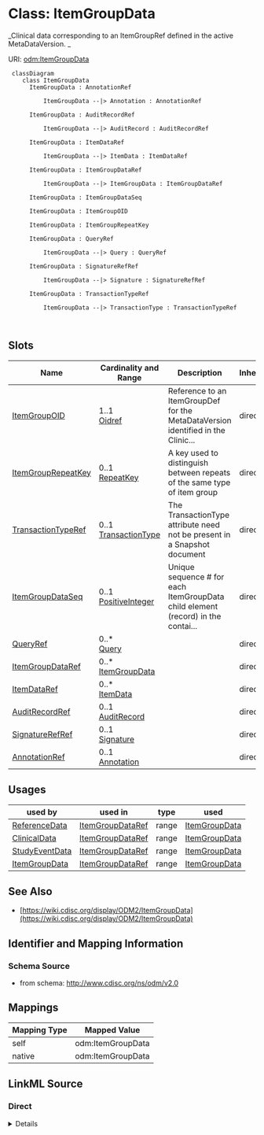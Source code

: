 # Class: ItemGroupData


_Clinical data corresponding to an ItemGroupRef defined in the active MetaDataVersion. _





URI: [odm:ItemGroupData](http://www.cdisc.org/ns/odm/v2.0/ItemGroupData)



```mermaid
 classDiagram
    class ItemGroupData
      ItemGroupData : AnnotationRef
        
          ItemGroupData --|> Annotation : AnnotationRef
        
      ItemGroupData : AuditRecordRef
        
          ItemGroupData --|> AuditRecord : AuditRecordRef
        
      ItemGroupData : ItemDataRef
        
          ItemGroupData --|> ItemData : ItemDataRef
        
      ItemGroupData : ItemGroupDataRef
        
          ItemGroupData --|> ItemGroupData : ItemGroupDataRef
        
      ItemGroupData : ItemGroupDataSeq
        
      ItemGroupData : ItemGroupOID
        
      ItemGroupData : ItemGroupRepeatKey
        
      ItemGroupData : QueryRef
        
          ItemGroupData --|> Query : QueryRef
        
      ItemGroupData : SignatureRefRef
        
          ItemGroupData --|> Signature : SignatureRefRef
        
      ItemGroupData : TransactionTypeRef
        
          ItemGroupData --|> TransactionType : TransactionTypeRef
        
      
```




<!-- no inheritance hierarchy -->


## Slots

| Name | Cardinality and Range | Description | Inheritance |
| ---  | --- | --- | --- |
| [ItemGroupOID](ItemGroupOID.md) | 1..1 <br/> [Oidref](Oidref.md) | Reference to an ItemGroupDef for the MetaDataVersion identified in the Clinic... | direct |
| [ItemGroupRepeatKey](ItemGroupRepeatKey.md) | 0..1 <br/> [RepeatKey](RepeatKey.md) | A key used to distinguish between repeats of the same type of item group | direct |
| [TransactionTypeRef](TransactionTypeRef.md) | 0..1 <br/> [TransactionType](TransactionType.md) | The TransactionType attribute need not be present in a Snapshot document | direct |
| [ItemGroupDataSeq](ItemGroupDataSeq.md) | 0..1 <br/> [PositiveInteger](PositiveInteger.md) | Unique sequence # for each ItemGroupData child element (record) in the contai... | direct |
| [QueryRef](QueryRef.md) | 0..* <br/> [Query](Query.md) |  | direct |
| [ItemGroupDataRef](ItemGroupDataRef.md) | 0..* <br/> [ItemGroupData](ItemGroupData.md) |  | direct |
| [ItemDataRef](ItemDataRef.md) | 0..* <br/> [ItemData](ItemData.md) |  | direct |
| [AuditRecordRef](AuditRecordRef.md) | 0..1 <br/> [AuditRecord](AuditRecord.md) |  | direct |
| [SignatureRefRef](SignatureRefRef.md) | 0..1 <br/> [Signature](Signature.md) |  | direct |
| [AnnotationRef](AnnotationRef.md) | 0..1 <br/> [Annotation](Annotation.md) |  | direct |





## Usages

| used by | used in | type | used |
| ---  | --- | --- | --- |
| [ReferenceData](ReferenceData.md) | [ItemGroupDataRef](ItemGroupDataRef.md) | range | [ItemGroupData](ItemGroupData.md) |
| [ClinicalData](ClinicalData.md) | [ItemGroupDataRef](ItemGroupDataRef.md) | range | [ItemGroupData](ItemGroupData.md) |
| [StudyEventData](StudyEventData.md) | [ItemGroupDataRef](ItemGroupDataRef.md) | range | [ItemGroupData](ItemGroupData.md) |
| [ItemGroupData](ItemGroupData.md) | [ItemGroupDataRef](ItemGroupDataRef.md) | range | [ItemGroupData](ItemGroupData.md) |






## See Also

* [https://wiki.cdisc.org/display/ODM2/ItemGroupData](https://wiki.cdisc.org/display/ODM2/ItemGroupData)

## Identifier and Mapping Information







### Schema Source


* from schema: http://www.cdisc.org/ns/odm/v2.0





## Mappings

| Mapping Type | Mapped Value |
| ---  | ---  |
| self | odm:ItemGroupData |
| native | odm:ItemGroupData |





## LinkML Source

<!-- TODO: investigate https://stackoverflow.com/questions/37606292/how-to-create-tabbed-code-blocks-in-mkdocs-or-sphinx -->

### Direct

<details>
```yaml
name: ItemGroupData
description: 'Clinical data corresponding to an ItemGroupRef defined in the active
  MetaDataVersion. '
from_schema: http://www.cdisc.org/ns/odm/v2.0
see_also:
- https://wiki.cdisc.org/display/ODM2/ItemGroupData
slots:
- ItemGroupOID
- ItemGroupRepeatKey
- TransactionTypeRef
- ItemGroupDataSeq
- QueryRef
- ItemGroupDataRef
- ItemDataRef
- AuditRecordRef
- SignatureRefRef
- AnnotationRef
slot_usage:
  ItemGroupOID:
    name: ItemGroupOID
    description: Reference to an ItemGroupDef for the MetaDataVersion identified in
      the ClinicalData element.
    comments:
    - 'Required

      The values of ItemGroupOID must be unique within the parent element.'
    domain_of:
    - ItemGroupRef
    - SourceItem
    - ItemGroupData
    - KeySet
    range: oidref
    required: true
  ItemGroupRepeatKey:
    name: ItemGroupRepeatKey
    description: A key used to distinguish between repeats of the same type of item
      group.
    comments:
    - 'Conditional Required when the Repeating attribute for the ItemGroupDef element
      is "Yes" .

      The values of ItemGroupRepeatKey must be unique within the parent element. The
      ItemGroupRepeatKey is present only if the ItemGroupDef is repeating . For /ODM/ReferenceData/ItemGroupData
      , the ItemGroupOID and ItemGroupRepeatKey pair must be unique.'
    domain_of:
    - ItemGroupData
    - KeySet
    range: repeatKey
  TransactionTypeRef:
    name: TransactionTypeRef
    description: The TransactionType attribute need not be present in a Snapshot document.
    comments:
    - Conditional Required when the FileType attribute for the ODM element is Transactional.
    domain_of:
    - SubjectData
    - StudyEventData
    - ItemGroupData
    - ItemData
    - Annotation
    range: TransactionType
  ItemGroupDataSeq:
    name: ItemGroupDataSeq
    description: 'Unique sequence # for each ItemGroupData child element (record)
      in the container element. The ItemGroupDataSeq attribute doesn’t have any other
      meaning than the sequence in which the items are saved and exchanged for each
      ItemGroupDef. It is equivalent to the observation # in a dataset.'
    comments:
    - 'Conditional Required when the parent element is ReferenceData or ClinicalData,
      the ItemGroupDataSeq.

      ItemGroupDataSeq may only be used when ItemGroupData is a direct child of either
      ClinicalData or ReferenceData and the ItemGroupData represents a row in a dataset.
      The ItemGroupDataSeq and ItemGroupRepeatKey attributes are mutually exclusive.'
    domain_of:
    - ItemGroupData
    range: positiveInteger
  QueryRef:
    name: QueryRef
    multivalued: true
    domain_of:
    - Location
    - ClinicalData
    - SubjectData
    - StudyEventData
    - ItemGroupData
    - ItemData
    range: Query
    inlined: true
    inlined_as_list: true
  ItemGroupDataRef:
    name: ItemGroupDataRef
    multivalued: true
    domain_of:
    - ReferenceData
    - ClinicalData
    - StudyEventData
    - ItemGroupData
    range: ItemGroupData
    inlined: true
    inlined_as_list: true
  ItemDataRef:
    name: ItemDataRef
    multivalued: true
    domain_of:
    - ItemGroupData
    range: ItemData
    inlined: true
    inlined_as_list: true
  AuditRecordRef:
    name: AuditRecordRef
    domain_of:
    - ReferenceData
    - ClinicalData
    - SubjectData
    - StudyEventData
    - ItemGroupData
    - ItemData
    - Query
    range: AuditRecord
    maximum_cardinality: 1
  SignatureRefRef:
    name: SignatureRefRef
    domain_of:
    - ReferenceData
    - ClinicalData
    - SubjectData
    - StudyEventData
    - ItemGroupData
    - ItemData
    - Signature
    range: Signature
    maximum_cardinality: 1
  AnnotationRef:
    name: AnnotationRef
    domain_of:
    - ReferenceData
    - ClinicalData
    - SubjectData
    - StudyEventData
    - ItemGroupData
    - ItemData
    - Association
    range: Annotation
    maximum_cardinality: 1
class_uri: odm:ItemGroupData

```
</details>

### Induced

<details>
```yaml
name: ItemGroupData
description: 'Clinical data corresponding to an ItemGroupRef defined in the active
  MetaDataVersion. '
from_schema: http://www.cdisc.org/ns/odm/v2.0
see_also:
- https://wiki.cdisc.org/display/ODM2/ItemGroupData
slot_usage:
  ItemGroupOID:
    name: ItemGroupOID
    description: Reference to an ItemGroupDef for the MetaDataVersion identified in
      the ClinicalData element.
    comments:
    - 'Required

      The values of ItemGroupOID must be unique within the parent element.'
    domain_of:
    - ItemGroupRef
    - SourceItem
    - ItemGroupData
    - KeySet
    range: oidref
    required: true
  ItemGroupRepeatKey:
    name: ItemGroupRepeatKey
    description: A key used to distinguish between repeats of the same type of item
      group.
    comments:
    - 'Conditional Required when the Repeating attribute for the ItemGroupDef element
      is "Yes" .

      The values of ItemGroupRepeatKey must be unique within the parent element. The
      ItemGroupRepeatKey is present only if the ItemGroupDef is repeating . For /ODM/ReferenceData/ItemGroupData
      , the ItemGroupOID and ItemGroupRepeatKey pair must be unique.'
    domain_of:
    - ItemGroupData
    - KeySet
    range: repeatKey
  TransactionTypeRef:
    name: TransactionTypeRef
    description: The TransactionType attribute need not be present in a Snapshot document.
    comments:
    - Conditional Required when the FileType attribute for the ODM element is Transactional.
    domain_of:
    - SubjectData
    - StudyEventData
    - ItemGroupData
    - ItemData
    - Annotation
    range: TransactionType
  ItemGroupDataSeq:
    name: ItemGroupDataSeq
    description: 'Unique sequence # for each ItemGroupData child element (record)
      in the container element. The ItemGroupDataSeq attribute doesn’t have any other
      meaning than the sequence in which the items are saved and exchanged for each
      ItemGroupDef. It is equivalent to the observation # in a dataset.'
    comments:
    - 'Conditional Required when the parent element is ReferenceData or ClinicalData,
      the ItemGroupDataSeq.

      ItemGroupDataSeq may only be used when ItemGroupData is a direct child of either
      ClinicalData or ReferenceData and the ItemGroupData represents a row in a dataset.
      The ItemGroupDataSeq and ItemGroupRepeatKey attributes are mutually exclusive.'
    domain_of:
    - ItemGroupData
    range: positiveInteger
  QueryRef:
    name: QueryRef
    multivalued: true
    domain_of:
    - Location
    - ClinicalData
    - SubjectData
    - StudyEventData
    - ItemGroupData
    - ItemData
    range: Query
    inlined: true
    inlined_as_list: true
  ItemGroupDataRef:
    name: ItemGroupDataRef
    multivalued: true
    domain_of:
    - ReferenceData
    - ClinicalData
    - StudyEventData
    - ItemGroupData
    range: ItemGroupData
    inlined: true
    inlined_as_list: true
  ItemDataRef:
    name: ItemDataRef
    multivalued: true
    domain_of:
    - ItemGroupData
    range: ItemData
    inlined: true
    inlined_as_list: true
  AuditRecordRef:
    name: AuditRecordRef
    domain_of:
    - ReferenceData
    - ClinicalData
    - SubjectData
    - StudyEventData
    - ItemGroupData
    - ItemData
    - Query
    range: AuditRecord
    maximum_cardinality: 1
  SignatureRefRef:
    name: SignatureRefRef
    domain_of:
    - ReferenceData
    - ClinicalData
    - SubjectData
    - StudyEventData
    - ItemGroupData
    - ItemData
    - Signature
    range: Signature
    maximum_cardinality: 1
  AnnotationRef:
    name: AnnotationRef
    domain_of:
    - ReferenceData
    - ClinicalData
    - SubjectData
    - StudyEventData
    - ItemGroupData
    - ItemData
    - Association
    range: Annotation
    maximum_cardinality: 1
attributes:
  ItemGroupOID:
    name: ItemGroupOID
    description: Reference to an ItemGroupDef for the MetaDataVersion identified in
      the ClinicalData element.
    comments:
    - 'Required

      The values of ItemGroupOID must be unique within the parent element.'
    from_schema: http://www.cdisc.org/ns/odm/v2.0
    rank: 1000
    alias: ItemGroupOID
    owner: ItemGroupData
    domain_of:
    - ItemGroupRef
    - SourceItem
    - ItemGroupData
    - KeySet
    range: oidref
    required: true
  ItemGroupRepeatKey:
    name: ItemGroupRepeatKey
    description: A key used to distinguish between repeats of the same type of item
      group.
    comments:
    - 'Conditional Required when the Repeating attribute for the ItemGroupDef element
      is "Yes" .

      The values of ItemGroupRepeatKey must be unique within the parent element. The
      ItemGroupRepeatKey is present only if the ItemGroupDef is repeating . For /ODM/ReferenceData/ItemGroupData
      , the ItemGroupOID and ItemGroupRepeatKey pair must be unique.'
    from_schema: http://www.cdisc.org/ns/odm/v2.0
    rank: 1000
    alias: ItemGroupRepeatKey
    owner: ItemGroupData
    domain_of:
    - ItemGroupData
    - KeySet
    range: repeatKey
  TransactionTypeRef:
    name: TransactionTypeRef
    description: The TransactionType attribute need not be present in a Snapshot document.
    comments:
    - Conditional Required when the FileType attribute for the ODM element is Transactional.
    from_schema: http://www.cdisc.org/ns/odm/v2.0
    rank: 1000
    alias: TransactionTypeRef
    owner: ItemGroupData
    domain_of:
    - SubjectData
    - StudyEventData
    - ItemGroupData
    - ItemData
    - Annotation
    range: TransactionType
  ItemGroupDataSeq:
    name: ItemGroupDataSeq
    description: 'Unique sequence # for each ItemGroupData child element (record)
      in the container element. The ItemGroupDataSeq attribute doesn’t have any other
      meaning than the sequence in which the items are saved and exchanged for each
      ItemGroupDef. It is equivalent to the observation # in a dataset.'
    comments:
    - 'Conditional Required when the parent element is ReferenceData or ClinicalData,
      the ItemGroupDataSeq.

      ItemGroupDataSeq may only be used when ItemGroupData is a direct child of either
      ClinicalData or ReferenceData and the ItemGroupData represents a row in a dataset.
      The ItemGroupDataSeq and ItemGroupRepeatKey attributes are mutually exclusive.'
    from_schema: http://www.cdisc.org/ns/odm/v2.0
    rank: 1000
    alias: ItemGroupDataSeq
    owner: ItemGroupData
    domain_of:
    - ItemGroupData
    range: positiveInteger
  QueryRef:
    name: QueryRef
    from_schema: http://www.cdisc.org/ns/odm/v2.0
    rank: 1000
    multivalued: true
    identifier: false
    alias: QueryRef
    owner: ItemGroupData
    domain_of:
    - Location
    - ClinicalData
    - SubjectData
    - StudyEventData
    - ItemGroupData
    - ItemData
    range: Query
    inlined: true
    inlined_as_list: true
  ItemGroupDataRef:
    name: ItemGroupDataRef
    from_schema: http://www.cdisc.org/ns/odm/v2.0
    rank: 1000
    multivalued: true
    identifier: false
    alias: ItemGroupDataRef
    owner: ItemGroupData
    domain_of:
    - ReferenceData
    - ClinicalData
    - StudyEventData
    - ItemGroupData
    range: ItemGroupData
    inlined: true
    inlined_as_list: true
  ItemDataRef:
    name: ItemDataRef
    from_schema: http://www.cdisc.org/ns/odm/v2.0
    rank: 1000
    multivalued: true
    identifier: false
    alias: ItemDataRef
    owner: ItemGroupData
    domain_of:
    - ItemGroupData
    range: ItemData
    inlined: true
    inlined_as_list: true
  AuditRecordRef:
    name: AuditRecordRef
    from_schema: http://www.cdisc.org/ns/odm/v2.0
    rank: 1000
    identifier: false
    alias: AuditRecordRef
    owner: ItemGroupData
    domain_of:
    - ReferenceData
    - ClinicalData
    - SubjectData
    - StudyEventData
    - ItemGroupData
    - ItemData
    - Query
    range: AuditRecord
    maximum_cardinality: 1
  SignatureRefRef:
    name: SignatureRefRef
    from_schema: http://www.cdisc.org/ns/odm/v2.0
    rank: 1000
    identifier: false
    alias: SignatureRefRef
    owner: ItemGroupData
    domain_of:
    - ReferenceData
    - ClinicalData
    - SubjectData
    - StudyEventData
    - ItemGroupData
    - ItemData
    - Signature
    range: Signature
    maximum_cardinality: 1
  AnnotationRef:
    name: AnnotationRef
    from_schema: http://www.cdisc.org/ns/odm/v2.0
    rank: 1000
    identifier: false
    alias: AnnotationRef
    owner: ItemGroupData
    domain_of:
    - ReferenceData
    - ClinicalData
    - SubjectData
    - StudyEventData
    - ItemGroupData
    - ItemData
    - Association
    range: Annotation
    maximum_cardinality: 1
class_uri: odm:ItemGroupData

```
</details>